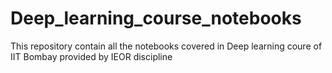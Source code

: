 # Deep_learning_course_notebooks
This repository contain all the notebooks covered in Deep learning coure of IIT Bombay provided by IEOR discipline
